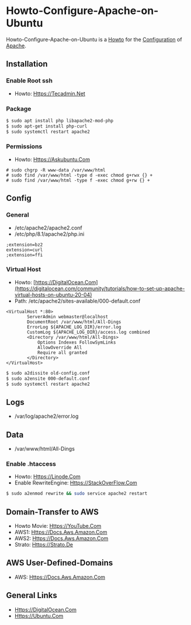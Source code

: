 # Howto-Configure-Apache-on-Ubuntu

Howto-Configure-Apache-on-Ubuntu is a [Howto](700022.md) for the [Configuration](9000011.md) of [Apache](2000267.md).

## Installation

### Enable Root ssh

- Howto: [Https://Tecadmin.Net](https://tecadmin.net/how-to-enable-ssh-as-root-on-aws-ubuntu-instance)

### Package

```bash
$ sudo apt install php libapache2-mod-php
$ sudo apt-get install php-curl
$ sudo systemctl restart apache2
```

### Permissions

- Howto: [Https://Askubuntu.Com](https://askubuntu.com/questions/767504/permissions-problems-with-var-www-html-and-my-own-home-directory-for-a-website)

```
# sudo chgrp -R www-data /var/www/html
# sudo find /var/www/html -type d -exec chmod g+rwx {} +
# sudo find /var/www/html -type f -exec chmod g+rw {} +
```

## Config

### General

- /etc/apache2/apache2.conf
- /etc/php/8.1/apache2/php.ini

```
;extension=bz2
extension=curl
;extension=ffi
```

### Virtual Host

- Howto: [https://DigitalOcean.Com](https://digitalocean.com/community/tutorials/how-to-set-up-apache-virtual-hosts-on-ubuntu-20-04)
- Path: /etc/apache2/sites-available/000-default.conf

```
<VirtualHost *:80>
        ServerAdmin webmaster@localhost
        DocumentRoot /var/www/html/All-Dings
        ErrorLog ${APACHE_LOG_DIR}/error.log
        CustomLog ${APACHE_LOG_DIR}/access.log combined
        <Directory /var/www/html/All-Dings>
            Options Indexes FollowSymLinks
            AllowOverride All
            Require all granted
        </Directory>
</VirtualHost>
```

```bash
$ sudo a2dissite old-config.conf
$ sudo a2ensite 000-default.conf
$ sudo systemctl restart apache2
```

## Logs

- /var/log/apache2/error.log

## Data

- /var/www/html/All-Dings

### Enable .htaccess

- Howto: [Https://Linode.Com](https://linode.com/docs/guides/how-to-set-up-htaccess-on-apache)
- Enable RewriteEngine: [Https://StackOverFlow.Com](https://stackoverflow.com/questions/10144634/htaccess-invalid-command-rewriteengine-perhaps-misspelled-or-defined-by-a-m)

```bash
$ sudo a2enmod rewrite && sudo service apache2 restart
```

## Domain-Transfer to AWS

- Howto Movie: [Https://YouTube.Com](https://youtube.com/watch?v=tZh7sqs1YFo)
- AWS1: [Https://Docs.Aws.Amazon.Com](https://docs.aws.amazon.com/de_de/Route53/latest/DeveloperGuide/domain-transfer-to-route-53.html)
- AWS2: [Https://Docs.Aws.Amazon.Com](https://docs.aws.amazon.com/de_de/Route53/latest/DeveloperGuide/domain-transfer.html)
- Strato: [Https://Strato.De](https://strato.de/faq/domains/Wie-funktioniert-ein-providerwechsel-von-strato)

## AWS User-Defined-Domains

- AWS: [Https://Docs.Aws.Amazon.Com](https://docs.aws.amazon.com/de_de/apigateway/latest/developerguide/how-to-custom-domains.html)

## General Links

- [Https://DigitalOcean.Com](https://digitalocean.com/community/tutorials/how-to-configure-the-apache-web-server-on-an-ubuntu-or-debian-vps)
- [Https://Ubuntu.Com](https://ubuntu.com/server/docs/programming-php)
